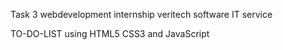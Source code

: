 Task 3 
webdevelopment internship
veritech software IT service

TO-DO-LIST using HTML5 CSS3 and JavaScript


